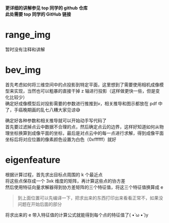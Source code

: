 **更详细的讲解参见 top 同学的 github 仓库**  
**此处需要 top 同学的 GitHub 链接**

# range_img
暂时没有注释和讲解

# bev_img
首先考虑如何将三维空间中的点投影到特定平面，这里想到了需要使用相机成像模型来实现，当然也可以粗暴的直接干掉 z 轴进行投影（这样做更快一些，但是变化比较少）  
确定好成像模型后对投影需要的参数进行推推到v，相关推导和图示都放在 pdf 中了，手癌晚期画的乱七八糟大家见谅😅  

确定好各种参数和相关推导就可以开始动手写代码了  
首先要过滤掉点云中数据不合理的点，然后确定点云的边界，这样好知道如何从物理坐标换算到成像平面的坐标，最后是对点云中的每一点进行求解，得到成像平面坐标后将对应位置的像素颜色设置为白色（0xffffff）就好

# eigenfeature
根据计算过程，首先求出目标点周围的 k 个最近点  
将这些点保存成一个 3xk 维度的矩阵，再计算这些点的协方差  
然后使用特征向量求解器得到协方差矩阵的三个特征值，将这三个特征值换算成 e  

> 到上面位置可以先编译一下，把求出来的东西打印出来看看正常不，如果没问题在开始后面的部分  

将求出来的 e 带入特征值的计算公式就能得到每个点的特征值了( •̀ ω •́ )y